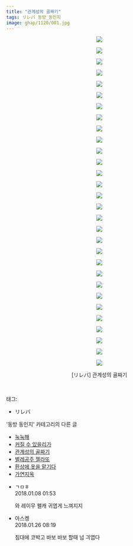 ```yaml
---
title: "관계성의 골짜기"
tags: リレバ 동방_동인지
image: ghap/1120/001.jpg
---
```

<div class="article">
<p style="text-align: center; clear: none; float: none;"><img src="{{ site.nasurl }}/ghap/1120/001.jpg"/></p>
<p style="text-align: center; clear: none; float: none;"><img src="{{ site.nasurl }}/ghap/1120/002.jpg"/></p>
<p style="text-align: center; clear: none; float: none;"><img src="{{ site.nasurl }}/ghap/1120/003.jpg"/></p>
<p style="text-align: center; clear: none; float: none;"><img src="{{ site.nasurl }}/ghap/1120/004.jpg"/></p>
<p style="text-align: center; clear: none; float: none;"><img src="{{ site.nasurl }}/ghap/1120/005.jpg"/></p>
<p style="text-align: center; clear: none; float: none;"><img src="{{ site.nasurl }}/ghap/1120/006.jpg"/></p>
<p style="text-align: center; clear: none; float: none;"><img src="{{ site.nasurl }}/ghap/1120/007.jpg"/></p>
<p style="text-align: center; clear: none; float: none;"><img src="{{ site.nasurl }}/ghap/1120/008.jpg"/></p>
<p style="text-align: center; clear: none; float: none;"><img src="{{ site.nasurl }}/ghap/1120/009.jpg"/></p>
<p style="text-align: center; clear: none; float: none;"><img src="{{ site.nasurl }}/ghap/1120/010.jpg"/></p>
<p style="text-align: center; clear: none; float: none;"><img src="{{ site.nasurl }}/ghap/1120/011.jpg"/></p>
<p style="text-align: center; clear: none; float: none;"><img src="{{ site.nasurl }}/ghap/1120/012.jpg"/></p>
<p style="text-align: center; clear: none; float: none;"><img src="{{ site.nasurl }}/ghap/1120/013.jpg"/></p>
<p style="text-align: center; clear: none; float: none;"><img src="{{ site.nasurl }}/ghap/1120/014.jpg"/></p>
<p style="text-align: center; clear: none; float: none;"><img src="{{ site.nasurl }}/ghap/1120/015.jpg"/></p>
<p style="text-align: center; clear: none; float: none;"><img src="{{ site.nasurl }}/ghap/1120/016.jpg"/></p>
<p style="text-align: center; clear: none; float: none;"><img src="{{ site.nasurl }}/ghap/1120/017.jpg"/></p>
<p style="text-align: center; clear: none; float: none;"><img src="{{ site.nasurl }}/ghap/1120/018.jpg"/></p>
<p style="text-align: center; clear: none; float: none;"><img src="{{ site.nasurl }}/ghap/1120/019.jpg"/></p>
<p style="text-align: center; clear: none; float: none;"><img src="{{ site.nasurl }}/ghap/1120/020.jpg"/></p>
<p style="text-align: center; clear: none; float: none;"><img src="{{ site.nasurl }}/ghap/1120/021.jpg"/></p>
<p style="text-align: center; clear: none; float: none;"><img src="{{ site.nasurl }}/ghap/1120/022.jpg"/></p>
<p style="text-align: center; clear: none; float: none;"><img src="{{ site.nasurl }}/ghap/1120/023.jpg"/></p>
<p style="text-align: center; clear: none; float: none;"><img src="{{ site.nasurl }}/ghap/1120/024.jpg"/></p>
<p style="text-align: center; clear: none; float: none;"><img src="{{ site.nasurl }}/ghap/1120/025.jpg"/></p>
<p style="text-align: center; clear: none; float: none;"><img src="{{ site.nasurl }}/ghap/1120/026.jpg"/></p>
<p style="text-align: center; clear: none; float: none;"><img src="{{ site.nasurl }}/ghap/1120/027.jpg"/></p>
<p style="text-align: center; clear: none; float: none;"><img src="{{ site.nasurl }}/ghap/1120/028.jpg"/></p>
<p style="text-align: center; clear: none; float: none;"><img src="{{ site.nasurl }}/ghap/1120/029.jpg"/></p>
<p style="text-align: center; clear: none; float: none;"><img src="{{ site.nasurl }}/ghap/1120/030.jpg"/></p>
<p style="text-align: center; clear: none; float: none;">[リレバ] 관계성의 골짜기</p>
<p><br/></p>
</div><div class="tagTrail">
<p>태그: </p>
<ul>
<li>リレバ</li>
</ul>
</div><div class="another">
<p>'동방 동인지' 카테고리의 다른 글</p>
<ul>
<li><a href="/2016-07-26-ghap_1122">눅눅해</a></li>
<li><a href="/2016-07-26-ghap_1121">커질 수 있을리가</a></li>
<li><a href="/2016-07-26-ghap_1120">관계성의 골짜기</a></li>
<li><a href="/2016-07-26-ghap_1119">벌레공주 젤라또</a></li>
<li><a href="/2016-07-26-ghap_1117">환상에 옷을 맡기다</a></li>
<li><a href="/2016-07-26-ghap_1116">가연지옥</a></li>
</ul>
</div><div class="cb_module cb_fluid">
<div class="cb_wrt cb_profile">
<div class="comment">
<ul>
<li class="cb_thumb_off" id="comment15168893">
<div class="cb_comment_area">
<div class="cb_info_area">
<div class="cb_section">
<span class="cb_nick_name">ㄱㅁㅎ</span>
</div>
<div class="cb_section">
<span class="cb_date">2018.01.08 01:53 </span>
</div>
</div>
<div class="cb_dsc_comment">
<p class="cb_dsc">
											와 레이무 왤캐 귀엽게 느껴지지
										</p>
</div>
</div></li>
<li class="cb_thumb_off" id="comment15183276">
<div class="cb_comment_area">
<div class="cb_info_area">
<div class="cb_section">
<span class="cb_nick_name">아스켕</span>
</div>
<div class="cb_section">
<span class="cb_date">2018.01.26 08:19 </span>
</div>
</div>
<div class="cb_dsc_comment">
<p class="cb_dsc">
											침대에 코박고 바보 바보 할때 넘 긔엽다
										</p>
</div>
</div></li>
</ul>
</div>
</div><!-- commentList close -->
</div>
<br/>
<p id="refer"></p>
<br/>
